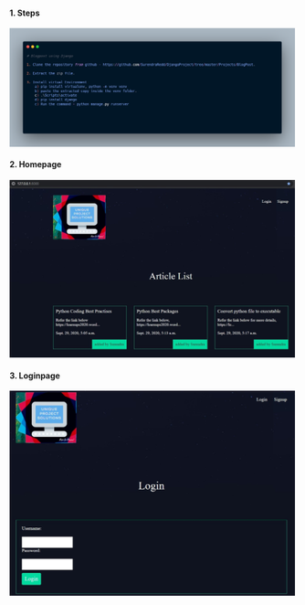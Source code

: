 #### 1. Steps
<img src="images/Steps.png" width="500">

#### 2. Homepage
<img src="images/Homepage.png" width="500">

#### 3. Loginpage
<img src="images/Loginpage.png" width="500">
